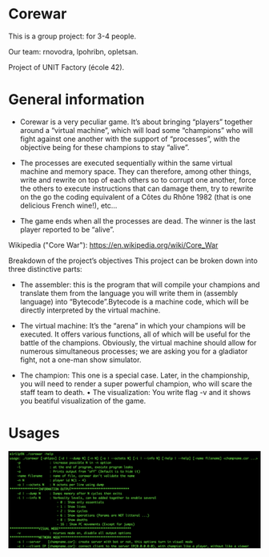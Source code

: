# Corewar
This is a group project: for 3-4 people.

Our team: rnovodra, lpohribn, opletsan.

Project of UNIT Factory (école 42).

# General information
- Corewar is a very peculiar game. It’s about bringing “players” together around a “virtual machine”, which will load some “champions” who will fight against one another with the support of “processes”, with the objective being for these champions to stay “alive”.

- The processes are executed sequentially within the same virtual machine and memory space. They can therefore, among other things, write and rewrite on top of each others so to corrupt one another, force the others to execute instructions that can damage them, try to rewrite on the go the coding equivalent of a Côtes du Rhône 1982 (that is one delicious French wine!), etc...

- The game ends when all the processes are dead. The winner is the last player reported to be “alive”.

Wikipedia ("Core War"): https://en.wikipedia.org/wiki/Core_War

Breakdown of the project’s objectives
This project can be broken down into three distinctive parts:

- The assembler: this is the program that will compile your champions and translate them from the language you will write them in (assembly language) into “Bytecode”.Bytecode is a machine code, which will be directly interpreted by the virtual machine.

- The virtual machine: It’s the “arena” in which your champions will be executed. It offers various functions, all of which will be useful for the battle of the champions. Obviously, the virtual machine should allow for numerous simultaneous processes; we are asking you for a gladiator fight, not a one-man show simulator.

- The champion: This one is a special case. Later, in the championship, you will need to render a super powerful champion, who will scare the staff team to death. • The visualization: You write flag -v and it shows you beatiful visualization of the game.

# Usages
![Alt Text](https://github.com/Rnovod/corewar/blob/master/screenshots/usage.png)
